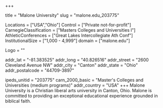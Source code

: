 
+++

title = "Malone University"
slug = "malone.edu_203775"

Locations = ["USA","Ohio"]
Control = ["Private not-for-profit"]
CarnegieClassification = ["Masters Colleges and Universities I"]
AthleticConferences = ["Great Lakes Intercollegiate Ath Conf"]
InstitutionalSize = ["1,000 - 4,999"]
domain = ["malone.edu"]

Logo = ""

addr_lat = "-81.383525"
addr_long = "40.826516"
addr_street = "2600 Cleveland Avenue NW"
addr_city = "Canton"
addr_state = "Ohio"
addr_postalcode = "44709-3897"

ipeds_unitid = "203775"
carn_2000_basic = "Master's Colleges and Universities (medium programs)"
addr_country = "USA"
+++
    Malone University is a Christian liberal arts university in Canton, Ohio. Malone is committed to providing an exceptional educational experience grounded in biblical faith.
